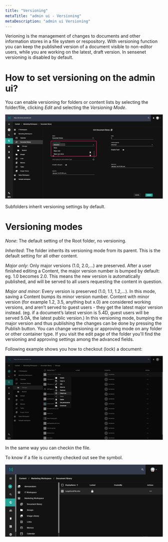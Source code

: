 ```yaml
---
title: "Versioning"
metaTitle: "admin ui - Versioning"
metaDescription: "admin ui Versioning"
---
```


Verioning is the management of changes to documents and other information stores in a file system or respository. With versioning function you can keep the published version of a document visible to non-editor users, while you are working on the latest, draft version.
In sensenet versioning is disabled by default.

# How to set versioning on the admin ui?

You can enable versioning for folders or content lists by selecting the folder/file, clicking _Edit_ and selecting the _Versioning Mode_.

![versioning](/content/guides/img/versioning.png)

Subfolders inherit versioning settings by default.

# Versioning modes
_None_: The default setting of the Root folder, no versioning.

_Inherited_: The folder inherits its versioning mode from its parent. This is the default setting for all other content.

_Major only_: Only major versions (1.0, 2.0,…) are preserved. After a user finished editing a Content, the major version number is bumped by default: eg. 1.0 becomes 2.0. This means the new version is automatically published, and will be served to all users requesting the content in question.

_Major and minor_: Every version is preserved (1.0, 1.1, 1.2,…). In this mode, saving a Content bumps its minor version number. Content with minor version (for example 1.2, 3.5, anything but x.0) are considered working versions, and aren’t served to guest users - they get the latest major version instead. (eg. if a document’s latest version is 5.4D, guest users will be served 5.0A, the latest public version.) In this versioning mode, bumping the major version and thus publishing the changes can be done by pressing the Publish button. You can change versioning or approving mode on any folder or other container type. If you visit the edit page of the folder you'll find the versioning and approving settings among the advanced fields.

Following example shows you how to checkout (lock) a document:

![checkout_file](/content/guides/img/checkout_file.png)

In the same way you can checkin the file.

To know if a file is currently checked out see the symbol.

![locked_file](/content/guides/img/locked_file.png)
